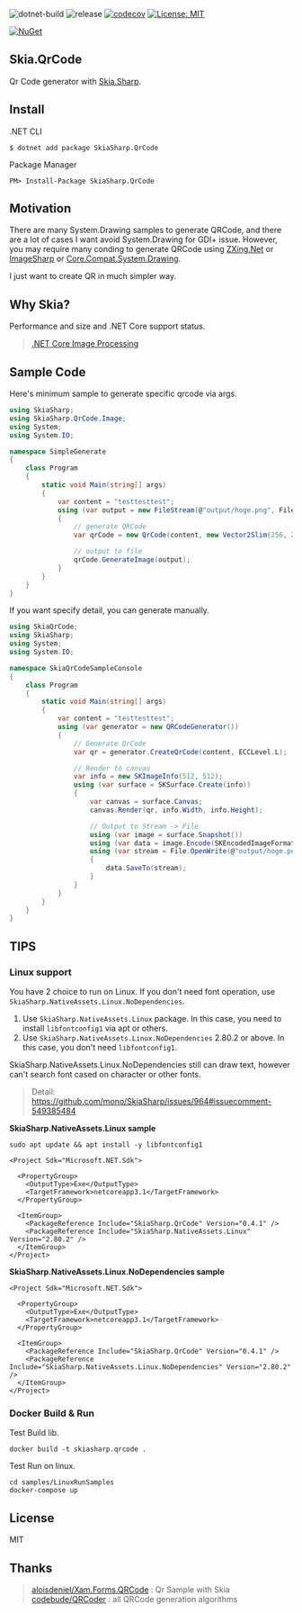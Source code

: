  ![dotnet-build](https://github.com/guitarrapc/SkiaSharp.QrCode/workflows/dotnet-build/badge.svg) ![release](https://github.com/guitarrapc/SkiaSharp.QrCode/workflows/release/badge.svg) [![codecov](https://codecov.io/gh/guitarrapc/SkiaSharp.QrCode/branch/master/graph/badge.svg?token=L5LHltghbd)](https://codecov.io/gh/guitarrapc/SkiaSharp.QrCode) [![License: MIT](https://img.shields.io/badge/License-MIT-blue.svg)](LICENSE)

[![NuGet](https://img.shields.io/nuget/v/SkiaSharp.QrCode.svg?label=SkiaSharp%2EQrCode%20nuget)](https://www.nuget.org/packages/SkiaSharp.QrCode)

## Skia.QrCode

Qr Code generator with [Skia.Sharp](https://github.com/mono/SkiaSharp).

## Install

.NET CLI

```
$ dotnet add package SkiaSharp.QrCode
```

Package Manager

```
PM> Install-Package SkiaSharp.QrCode
```

## Motivation

There are many System.Drawing samples to generate QRCode, and there are a lot of cases I want avoid System.Drawing for GDI+ issue. However, you may require many conding to generate QRCode using [ZXing.Net](https://github.com/micjahn/ZXing.Net) or [ImageSharp](https://github.com/SixLabors/ImageSharp) or [Core.Compat.System.Drawing](https://github.com/CoreCompat/System.Drawing).

I just want to create QR in much simpler way.

## Why Skia?

Performance and size and .NET Core support status.

> [.NET Core Image Processing](https://blogs.msdn.microsoft.com/dotnet/2017/01/19/net-core-image-processing/)

## Sample Code

Here's minimum sample to generate specific qrcode via args.

```csharp
using SkiaSharp;
using SkiaSharp.QrCode.Image;
using System;
using System.IO;

namespace SimpleGenerate
{
    class Program
    {
        static void Main(string[] args)
        {
            var content = "testtesttest";
            using (var output = new FileStream(@"output/hoge.png", FileMode.OpenOrCreate))
            {
                // generate QRCode
                var qrCode = new QrCode(content, new Vector2Slim(256, 256), SKEncodedImageFormat.Png);

                // output to file
                qrCode.GenerateImage(output);
            }
        }
    }
}

```

If you want specify detail, you can generate manually.

```csharp
using SkiaQrCode;
using SkiaSharp;
using System;
using System.IO;

namespace SkiaQrCodeSampleConsole
{
    class Program
    {
        static void Main(string[] args)
        {
            var content = "testtesttest";
            using (var generator = new QRCodeGenerator())
            {
                // Generate QrCode
                var qr = generator.CreateQrCode(content, ECCLevel.L);

                // Render to canvas
                var info = new SKImageInfo(512, 512);
                using (var surface = SKSurface.Create(info))
                {
                    var canvas = surface.Canvas;
                    canvas.Render(qr, info.Width, info.Height);

                    // Output to Stream -> File
                    using (var image = surface.Snapshot())
                    using (var data = image.Encode(SKEncodedImageFormat.Png, 100))
                    using (var stream = File.OpenWrite(@"output/hoge.png"))
                    {
                        data.SaveTo(stream);
                    }
                }
            }
        }
    }
}

```

## TIPS

### Linux support

You have 2 choice to run on Linux. If you don't need font operation, use `SkiaSharp.NativeAssets.Linux.NoDependencies`.

1. Use `SkiaSharp.NativeAssets.Linux` package. In this case, you need to install `libfontconfig1` via apt or others.
1. Use `SkiaSharp.NativeAssets.Linux.NoDependencies` 2.80.2 or above. In this case, you don't need `libfontconfig1`.

SkiaSharp.NativeAssets.Linux.NoDependencies still can draw text, however can't search font cased on character or other fonts.

> Detail: https://github.com/mono/SkiaSharp/issues/964#issuecomment-549385484

**SkiaSharp.NativeAssets.Linux sample**

```shell
sudo apt update && apt install -y libfontconfig1
```

```csproj
<Project Sdk="Microsoft.NET.Sdk">

  <PropertyGroup>
    <OutputType>Exe</OutputType>
    <TargetFramework>netcoreapp3.1</TargetFramework>
  </PropertyGroup>

  <ItemGroup>
    <PackageReference Include="SkiaSharp.QrCode" Version="0.4.1" />
    <PackageReference Include="SkiaSharp.NativeAssets.Linux" Version="2.80.2" />
  </ItemGroup>
</Project>
```

**SkiaSharp.NativeAssets.Linux.NoDependencies sample**

```csproj
<Project Sdk="Microsoft.NET.Sdk">

  <PropertyGroup>
    <OutputType>Exe</OutputType>
    <TargetFramework>netcoreapp3.1</TargetFramework>
  </PropertyGroup>

  <ItemGroup>
    <PackageReference Include="SkiaSharp.QrCode" Version="0.4.1" />
    <PackageReference Include="SkiaSharp.NativeAssets.Linux.NoDependencies" Version="2.80.2" />
  </ItemGroup>
</Project>
```

### Docker Build & Run

Test Build lib.

```shell
docker build -t skiasharp.qrcode .
```

Test Run on linux.

```shell
cd samples/LinuxRunSamples
docker-compose up
```

## License

MIT

## Thanks

> [aloisdeniel/Xam.Forms.QRCode](https://github.com/aloisdeniel/Xam.Forms.QRCode) : Qr Sample with Skia
> [codebude/QRCoder](https://github.com/codebude/QRCoder) : all QRCode generation algorithms
